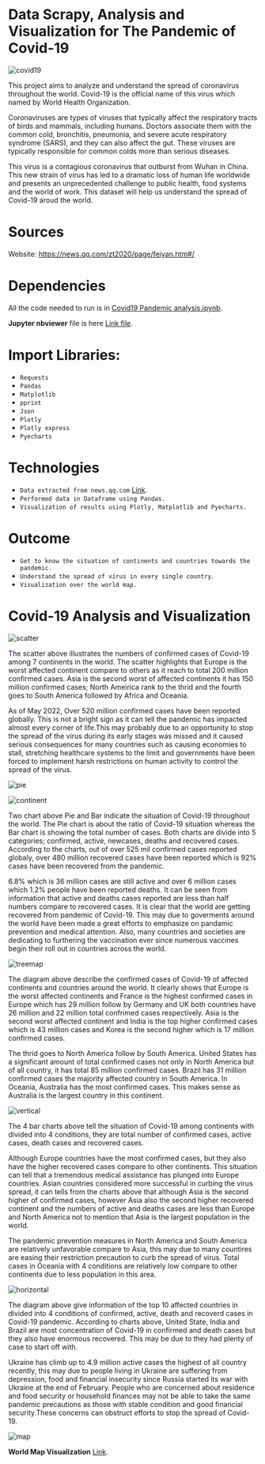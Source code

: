 # Data Scrapy, Analysis and Visualization for The Pandemic of Covid-19
![covid19](https://github.com/AnsonL11/Coronavirus-Analysis-and-Visualization/blob/main/graphs/Coronavirus%20complication.jpg)

This project aims to analyze and understand the spread of coronavirus throughout the world. Covid-19 is the official name of this virus which named by World Health Organization.

Coronaviruses are types of viruses that typically affect the respiratory tracts of birds and mammals, including humans. Doctors associate them with the common cold, bronchitis, pneumonia, and severe acute respiratory syndrome (SARS), and they can also affect the gut. These viruses are typically responsible for common colds more than serious diseases.

This virus is a contagious coronavirus that outburst from Wuhan in China. This new strain of virus has led to a dramatic loss of human life worldwide and presents an unprecedented challenge to public health, food systems and the world of work. This dataset will help us understand the spread of Covid-19 aroud the world.

# Sources
Website: https://news.qq.com/zt2020/page/feiyan.htm#/
# Dependencies
All the code needed to run is in [Covid19 Pandemic analysis.ipynb](https://github.com/AnsonL11/Coronavirus-Analysis-and-Visualization/blob/b11d624230aedeb9478be3dc908b32c58530d0fa/Covid19%20Pandemic%20analysis.ipynb).

**Jupyter nbviewer** file is here [Link file](https://nbviewer.org/urls/gist.githubusercontent.com/AnsonL11/5119423ae12bb04e96655bc9b0cde896/raw/08a16878fb817292b66a387e4dbd859d2a704770/Covid-19.ipynb#).

# Import Libraries:
* ``Requests``
* ``Pandas``
* ``Matplotlib``
* ``pprint``
* ``Json``
* ``Plotly``
* ``Plotly express``
* ``Pyecharts``
# Technologies
* ``Data extracted from news.qq.com`` [Link](https://news.qq.com/zt2020/page/feiyan.htm#/).
* ``Performed data in Dataframe using Pandas.``
* ``Visualization of results using Plotly, Matplotlib and Pyecharts.``
# Outcome
* ``Get to know the situation of continents and countries towards the pandemic.``
* ``Understand the spread of virus in every single country``.
* ``Visualization over the world map.``

# Covid-19 Analysis and Visualization

![scatter](https://github.com/AnsonL11/Coronavirus-Analysis-and-Visualization/blob/main/graphs/scatters.png)

The scatter above illustrates the numbers of confirmed cases of Covid-19 among 7 continents in the world. The scatter highlights that Europe is the worst affected continent compare to others as it reach to total 200 million confirmed cases. Asia is the second worst of affected continents it has 150 million confirmed cases; North Ameirica rank to the thrid and the fourth goes to South America followed by Africa and Oceania.

As of May 2022, Over 520 million confirmed cases have been reported globally. This is not a bright sign as it can tell the pandemic has impacted almost every corner of life.This may probably due to an opportunity to stop the spread of the virus during its early stages was missed and it caused serious consequences for many countries such as causing economies to stall, stretching healthcare systems to the limit and governments have been forced to implement harsh restrictions on human activity to control the spread of the virus.

![pie](https://github.com/AnsonL11/Coronavirus-Analysis-and-Visualization/blob/main/graphs/pie.png)

![continent](https://github.com/AnsonL11/Coronavirus-Analysis-and-Visualization/blob/main/graphs/conditions.png)

Two chart above Pie and Bar indicate the situation of Covid-19 throughout the world. The Pie chart is about the ratio of Covid-19 situation whereas the Bar chart is showing the total number of cases. Both charts are divide into 5 categories; confirmed, active, newcases, deaths and recovered cases.
According to the charts, out of over 525 mil confirmed cases reported globaly, over 480 million recovered cases have been reported which is 92% cases have been recovered from the pandemic.

6.8% which is 36 million cases are still active and over 6 million cases which 1.2% people have been reported deaths. It can be seen from information that active and deaths cases reported are less than half numbers compare to recovered cases.
It is clear that the world are getting recovered from pandemic of Covid-19. This may due to goverments around the world have been made a great efforts to emphasize on pandamic prevention and medical attention.
Also, many countries and societies are dedicating to furthering the vaccination ever since numerous vaccines begin their roll out in countries across the world.

![treemap](https://github.com/AnsonL11/Coronavirus-Analysis-and-Visualization/blob/main/graphs/sunburst.png)

The diagram above describe the confirmed cases of Covid-19 of affected continents and countries around the world.
It clearly shows that Europe is the worst affected continents and France is the highest confirmed cases in Europe which has 29 million follow by Germany and UK both countries have 26 million and 22 million total confrimed cases respectively.
Asia is the second worst affected continent and India is the top higher confirmed cases which is 43 million cases and Korea is the second higher which is 17 million confirmed cases.

The thrid goes to North America follow by South America. United States has a significant amount of total confirmed cases not only in North America but of all country, it has total 85 million confirmed cases. Brazil has 31 million confirmed cases the majority affected country in South America.
In Oceania, Australia has the most confirmed cases. This makes sense as Australia is the largest country in this continent.

![vertical](https://github.com/AnsonL11/Coronavirus-Analysis-and-Visualization/blob/main/graphs/vertical.png)

The 4 bar charts above tell the situation of Covid-19 among continents with divided into 4 conditions, they are total number of confirmed cases, active cases, death cases and recovered cases.

Although Europe countries have the most confirmed cases, but they also have the higher recovered cases compare to other continents. This situation can tell that a tremendous medical assistance has plunged into Europe countries.
Asian countries considered more successful in curbing the virus spread, it can tells from the charts above that although Asia is the second higher of confirmed cases, however Asia also the second higher recovered continent and the numbers of active and deaths cases are less than Europe and North America not to mention that Asia is the largest population in the world.

The pandemic prevention measures in North America and South America are relatively unfavorable compare to Asia, this may due to many countires are easing their restriction precaution to curb the spread of virus.
Total cases in Oceania with 4 conditions are relatively low compare to other continents due to less population in this area.

![horizontal](https://github.com/AnsonL11/Coronavirus-Analysis-and-Visualization/blob/main/graphs/horizontal.png)

The diagram above give information of the top 10 affected countries in divided into 4 conditions of confirmed, active, death and recoverd cases in Covid-19 pandemic.
According to charts above, United State, India and Brazil are most concentration of Covid-19 in confirmed and death cases but they also have enormous recovered. This may be due to they had plenty of case to start off with.

Ukraine has climb up to 4.9 million active cases the highest of all country recently, this may due to people living in Ukraine are suffering from depression, food and financial insecurity since Russia started its war with Ukraine at the end of February. People who are concerned about residence and food security or household finances may not be able to take the same pandemic precautions as those with stable condition and good financial security.These concerns can obstruct efforts to stop the spread of Covid-19.

![map](https://github.com/AnsonL11/Coronavirus-Analysis-and-Visualization/blob/main/graphs/map.png)

**World Map Visualization** [Link](file:///C:/Users/User/Documents/Udemy/Pandemic/world%20map%20pandemic.html).
